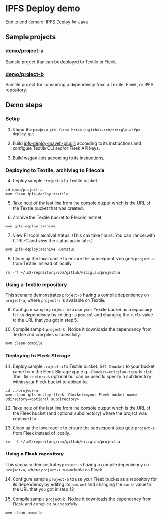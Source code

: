 # IPFS Deploy demo

End to end demo of IPFS Deploy for Java.

## Sample projects

### [demo/project-a](demo/project-a)
Sample project that can be deployed to Textile or Fleek.

### [demo/project-b](demo/project-b)
Sample project for consuming a dependency from a Textile, Fleek, or IPFS repository.

## Demo steps

### Setup

1. Clone the project: `git clone https://github.com/ericglau/ifps-deploy.git`

2. Build [ipfs-deploy-maven-plugin](../ipfs-deploy-maven-plugin) according to its instructions and configure Textile CLI and/or Fleek API keys.

3. Build [wagon-ipfs](../wagon-ipfs) according to its instructions.

### Deploying to Textile, archiving to Filecoin

4. Deploy sample `project-a` to Textile bucket.

```
cd demo/project-a
mvn clean ipfs-deploy:textile
```

5. Take note of the last line from the console output which is the URL of the Textile bucket that was created.

6. Archive the Textile bucket to Filecoin testnet.

```
mvn ipfs-deploy:archive
```

7. View Filecoin archival status. (This can take hours. You can cancel with CTRL-C and view the status again later.)

```
mvn ipfs-deploy:archive -Dstatus
```

8. Clean up the local cache to ensure the subsequent step gets `project-a` from Textile instead of locally.

```
rm -rf ~/.m2/repository/com/github/ericglau/project-a
```

### Using a Textile repository

This scenario demonstrates `project-b` having a compile dependency on `project-a`, where `project-a` is available on Textile.

9. Configure sample `project-b` to use your Textile bucket as a repository for its dependency by editing its `pom.xml` and changing the `<url>` value to the URL that you got in step 5.

10. Compile sample `project-b`. Notice it downloads the dependency from Textile and compiles successfully.

```
mvn clean compile
```

### Deploying to Fleek Storage

11. Deploy sample `project-a` to Textile bucket.  Set `-Dbucket` to your bucket name from the Fleek Storage app e.g. `-Dbucket=ericglau-team-bucket`.  The `-Ddirectory` is optional but can be used to specify a subdirectory within your Fleek bucket to upload to.

```
cd ../project-a
mvn clean ipfs-deploy:fleek -Dbucket=<your Fleek bucket name> -Ddirectory=<optional subdirectory>
```

12. Take note of the last line from the console output which is the URL of the Fleek bucket (and optional subdirectory) where the project was deployed to.

13. Clean up the local cache to ensure the subsequent step gets `project-a` from Fleek instead of locally.

```
rm -rf ~/.m2/repository/com/github/ericglau/project-a
```

### Using a Fleek repository

This scenario demonstrates `project-b` having a compile dependency on `project-a`, where `project-a` is available on Fleek.

14. Configure sample `project-b` to use your Fleek bucket as a repository for its dependency by editing its `pom.xml` and changing the `<url>` value to the URL that you got in step 12.

15. Compile sample `project-b`. Notice it downloads the dependency from Fleek and compiles successfully.

```
mvn clean compile
```
